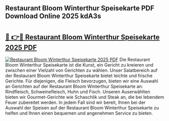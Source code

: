 ## Restaurant Bloom Winterthur Speisekarte PDF Download Online 2025 kdA3s

# <h2><a href="http://gcbxol.nevu.top/?p=Restaurant+Bloom+Winterthur+Speisekarte">🔗 👉🔴 Restaurant Bloom Winterthur Speisekarte 2025 PDF</a></h2>

[![Restaurant Bloom Winterthur Speisekarte 2025 PDF](https://i.imgur.com/dBaPXMq.png)](http://gcbxol.nevu.top/?p=Restaurant+Bloom+Winterthur+Speisekarte)
Die Restaurant Bloom Winterthur Speisekarte ist die Kunst, ein Gericht zu kreieren und zwischen einer Vielzahl von Gerichten zu wählen. Unser Salatbereich auf der Restaurant Bloom Winterthur Speisekarte bietet leichte und frische Gerichte. Für diejenigen, die Fleisch bevorzugen, bieten wir eine Auswahl an Gerichten auf der Restaurant Bloom Winterthur Speisekarte an: Rindfleisch, Schweinefleisch, Huhn und Fisch. Unseren Auserwählten bieten wir Gourmet-Gerichte wie Schaschlik und Steak an, die bei lebendem Feuer zubereitet werden. In jedem Fall sind wir bereit, Ihnen bei der Auswahl der Speisen auf der Restaurant Bloom Winterthur Speisekarte zu helfen und Ihnen einen bequemen und angenehmen Service zu bieten.
